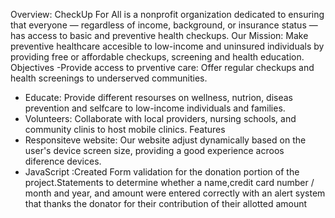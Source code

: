 Overview:
CheckUp For All is a nonprofit organization dedicated to ensuring that everyone — regardless of income, background, or insurance status — has access to basic and preventive health checkups.
Our Mission:
Make preventive healthcare accesible to low-income and uninsured individuals by providing free or affordable checkups, screening and health education.
Objectives
-Provide access to prventive care: Offer regular checkups and health screenings to underserved communities.
- Educate: Provide different resourses on wellness, nutrion, diseas prevention and selfcare to low-income individuals and families.
- Volunteers: Collaborate with local providers, nursing schools, and community clinis to host mobile clinics.
Features
- Responsiteve website: Our website adjust dynamically based on the user's device screen size, providing a good experience acroos diference devices.
- JavaScript :Created Form validation for the donation portion of the project.Statements to determine whether a name,credit card number / month and year, and amount were entered correctly with an alert system that thanks the donator for their contribution of their allotted amount
